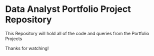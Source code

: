 # Data Analyst Portfolio Project Repository

This Repository will hold all of the code and queries from the Portfolio Projects

Thanks for watching!
